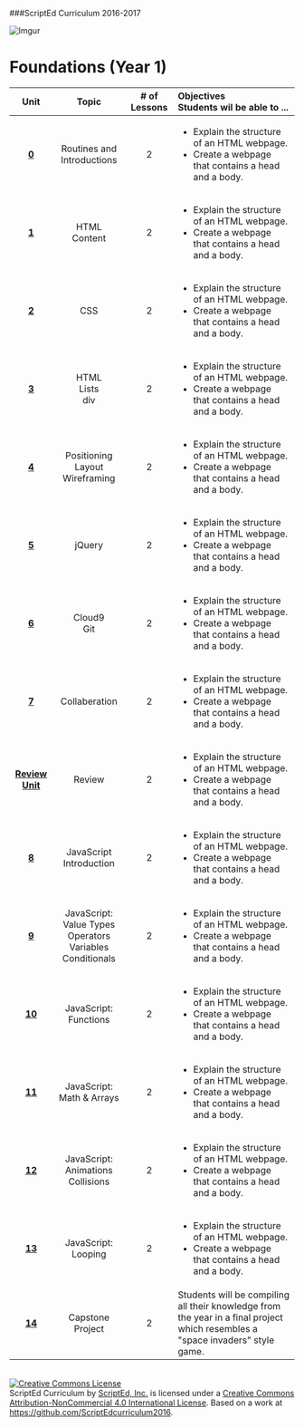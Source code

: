 ###ScriptEd Curriculum 2016-2017


<!--![Imgur](http://i.imgur.com/P6Mdcqe.png)-->

![Imgur](http://i.imgur.com/tYj6Ua0.png)



<!--Pacing Calendar (Year 1)
===================
|  |  Sept | Oct | Nov | Dec | Jan | Feb | March | April | May |
|:--------:|:---|:---|:---|:---|:---|:---|:---|:---|:---|
| Content| <sub> 0: Icebreaker <br> 1: HTML <br> Survey</sub>| <sub> 2: CSS Tag Selectors <br>3:HTML Lists, HTML IDs, Classes <br> 4:Positioning, Layout, Wireframing  </sub> |<sub> 5: jQuery: show/hide, events, inputs, .val() <br>6: Cloud9, Git, Multi-Page Sites <br>7: GitHub Collaboration </sub>| <sub>6: Cloud9, Git, Multi-Page Sites  <br>7: GitHub Collaboration </sub> |<sub> 8: JavaScript Introduction <br>9: Value Types, Operators, Variables, Conditionals </sub>| <sub> 9: Value Types, Operators, Variables, Conditionals <br>10: Functions </sub> | <sub>11: Math and Arrays <br>12: Animations and Collisions </sub>| <sub>12: Animations and Collisions <br>13: Looping</sub>|<sub> 14: Capstone Project</sub>|
-->


Foundations (Year 1)
===================
| Unit | Topic |# of Lessons | Objectives <br> Students wil be able to ... | 
|:--------:|:---:|:---:|:---------|
| [**0**](units/unit0) | Routines and Introductions | 2 | <ul> <li> Explain the structure of an HTML webpage.</li> <li> Create a webpage that contains a head and a body. </li> </ul>|
| [**1**](units/unit1) | HTML <br> Content | 2 |<ul> <li> Explain the structure of an HTML webpage.</li> <li> Create a webpage that contains a head and a body. </li> </ul>|
| [**2**](units/unit2) | CSS | 2 |<ul> <li> Explain the structure of an HTML webpage.</li> <li> Create a webpage that contains a head and a body. </li> </ul>|
| [**3**](units/unit3) | HTML <br> Lists <br> div  | 2 |<ul> <li> Explain the structure of an HTML webpage.</li> <li> Create a webpage that contains a head and a body. </li> </ul> |
| [**4**](units/unit4)  | Positioning <br> Layout <br> Wireframing | 2 |<ul> <li> Explain the structure of an HTML webpage.</li> <li> Create a webpage that contains a head and a body. </li> </ul>|
| [**5**](units/unit5) | jQuery | 2 |<ul> <li> Explain the structure of an HTML webpage.</li> <li> Create a webpage that contains a head and a body. </li> </ul>|
| [**6**](units/unit6) | Cloud9 <br> Git | 2 |<ul> <li> Explain the structure of an HTML webpage.</li> <li> Create a webpage that contains a head and a body. </li> </ul>|
| [**7**](units/unit7) | Collaberation  | 2 |<ul> <li> Explain the structure of an HTML webpage.</li> <li> Create a webpage that contains a head and a body. </li> </ul>|
| [**Review Unit**](units/unitReview) | Review | 2 |<ul> <li> Explain the structure of an HTML webpage.</li> <li> Create a webpage that contains a head and a body. </li> </ul> |
| [**8**](units/unit8) | JavaScript <br> Introduction | 2 |<ul> <li> Explain the structure of an HTML webpage.</li> <li> Create a webpage that contains a head and a body. </li> </ul>|
| [**9**](units/unit9) | JavaScript: <br> Value Types<br> Operators<br> Variables<br> Conditionals| 2 | <ul> <li> Explain the structure of an HTML webpage.</li> <li> Create a webpage that contains a head and a body. </li> </ul>|
| [**10**](units/unit10) | JavaScript: <br> Functions| 2 |<ul> <li> Explain the structure of an HTML webpage.</li> <li> Create a webpage that contains a head and a body. </li> </ul>|
| [**11**](units/unit11) | JavaScript: <br> Math & Arrays| 2 |<ul> <li> Explain the structure of an HTML webpage.</li> <li> Create a webpage that contains a head and a body. </li> </ul>|
| [**12**](units/unit12) | JavaScript: <br>Animations <br> Collisions| 2 |<ul> <li> Explain the structure of an HTML webpage.</li> <li> Create a webpage that contains a head and a body. </li> </ul>|
| [**13**](units/unit13) | JavaScript: <br> Looping| 2 |<ul> <li> Explain the structure of an HTML webpage.</li> <li> Create a webpage that contains a head and a body. </li> </ul>|
| [**14**](units/unit14) | Capstone <br> Project | 2 |Students will be compiling all their knowledge from the year in a final project which resembles a "space invaders" style game.|




<br>
<a rel="license" href="http://creativecommons.org/licenses/by-nc/4.0/"><img alt="Creative Commons License" style="border-width:0" src="https://i.creativecommons.org/l/by-nc/4.0/88x31.png" /></a><br /><span xmlns:dct="http://purl.org/dc/terms/" property="dct:title">ScriptEd Curriculum</span> by <a xmlns:cc="http://creativecommons.org/ns#" href="https://github.com/ScriptEdcurriculum/curriculum" property="cc:attributionName" rel="cc:attributionURL">ScriptEd, Inc.</a> is licensed under a <a rel="license" href="http://creativecommons.org/licenses/by-nc/4.0/">Creative Commons Attribution-NonCommercial 4.0 International License</a>.  Based on a work at <a xmlns:dct="http://purl.org/dc/terms/" href="https://github.com/ScriptEdcurriculum/curriculum2016" rel="dct:source">https://github.com/ScriptEdcurriculum2016</a>.
